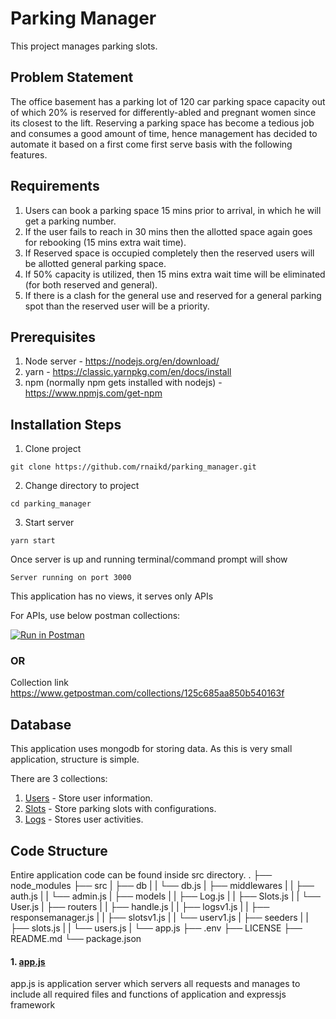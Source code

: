 # Parking Manager

This project manages parking slots.

## Problem Statement

The office basement has a parking lot of 120 car parking space capacity out of which 20% is reserved for differently-abled and pregnant women
since its closest to the lift.
Reserving a parking space has become a tedious job and consumes a good amount of time, hence management has decided to
automate it based on a first come first serve basis with the following features.

## Requirements
1. Users can book a parking space 15 mins prior to arrival, in which he will get a parking number.
2. If the user fails to reach in 30 mins then the allotted space again goes for rebooking (15 mins extra wait time).
3. If Reserved space is occupied completely then the reserved users will be allotted general parking space.
4. If 50% capacity is utilized, then 15 mins extra wait time will be eliminated (for both reserved and general).
5. If there is a clash for the general use and reserved for a general parking spot than the reserved user will be a priority.

## Prerequisites
1. Node server - https://nodejs.org/en/download/
2. yarn - https://classic.yarnpkg.com/en/docs/install
3. npm (normally npm gets installed with nodejs) - https://www.npmjs.com/get-npm 

## Installation Steps
1. Clone project 
```
git clone https://github.com/rnaikd/parking_manager.git
```
2. Change directory to project
```
cd parking_manager
```
3. Start server
```
yarn start
```

Once server is up and running terminal/command prompt will show
```
Server running on port 3000
```

This application has no views, it serves only APIs

For APIs, use below postman collections:

[![Run in Postman](https://run.pstmn.io/button.svg)](https://app.getpostman.com/run-collection/125c685aa850b540163f)

### OR 

Collection link
https://www.getpostman.com/collections/125c685aa850b540163f

## Database
This application uses mongodb for storing data. As this is very small application, structure is simple.

There are 3 collections:
1. [Users](https://github.com/rnaikd/parking_manager/blob/master/src/models/User.js) - Store user information.
2. [Slots](https://github.com/rnaikd/parking_manager/blob/master/src/models/Slots.js) - Store parking slots with configurations.
3. [Logs](https://github.com/rnaikd/parking_manager/blob/master/src/models/Log.js) - Stores user activities.

## Code Structure
Entire application code can be found inside src directory.
.
├── node_modules
├── src
|   ├── db
|   |   └── db.js
|   ├── middlewares
|   |   ├── auth.js
|   |   └── admin.js
|   ├── models
|   |   ├── Log.js
|   |   ├── Slots.js
|   |   └── User.js
|   ├── routers
|   |   ├── handle.js
|   |   ├── logsv1.js
|   |   ├── responsemanager.js
|   |   ├── slotsv1.js 
|   |   └── userv1.js
|   ├── seeders
|   |   ├── slots.js
|   |   └── users.js
|   └── app.js
├── .env
├── LICENSE
├── README.md
└── package.json


#### 1. [app.js](https://github.com/rnaikd/parking_manager/blob/master/src/app.js) 
app.js is application server which servers all requests and manages to include all required files and functions of application and expressjs framework


